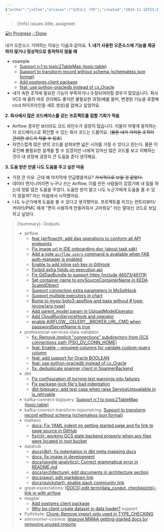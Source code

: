 ```yaml
---
{"author":"jx2lee","aliases":["오픈소스 기여"],"created":"2024-11-18T23:27:22.000+09:00","last-updated":"2024-06-23 22:17","tags":["opensource"],"comments":true,"dg-publish":true,"dg-home-link":false,"dg-show-local-graph":false,"dg-show-backlinks":false,"dg-show-toc":false,"dg-show-inline-title":false,"dg-show-file-tree":false,"dg-enable-search":true,"dg-link-preview":true,"dg-show-tags":false,"dg-pass-frontmatter":false,"permalink":"/opensource-contributions/","dgEnableSearch":true,"dgLinkPreview":true,"dgPassFrontmatter":true,"noteIcon":""}
---
```



> [!info] issues (idle, assignee)[ ](https://github.com/issues?q=is%3Aopen+is%3Aissue+assignee%3Ajx2lee+archived%3Afalse+-org%3Ajx2lee+)

[⌛️In Progress](https://github.com/pulls?q=is%3Aopen+is%3Apr+author%3Ajx2lee+archived%3Afalse+-org%3Ajx2lee+)
[✅Done](https://github.com/pulls?q=is%3Apr+author%3Ajx2lee+archived%3Afalse+-org%3Ajx2lee+is%3Amerged)


내가 오픈소스 기여하는 이유는 다음과 같아요.
**1. 내가 사용한 오픈소스에 기능을 제공하지 않거나 정상적으로 동작하지 않을 때**
- example
    - [Support n:1 to topic2TableMap (topic:table)](https://github.com/confluentinc/kafka-connect-bigquery/pull/361)
    - [Support to transtorm record without schema (schemaless json format)](https://github.com/an0r0c/kafka-connect-transform-tojsonstring/pull/18)
    - [Add postgres client package](https://github.com/mage-ai/mage-ai/pull/5486)
    - [feat: use python-oracledb instead of cx_Oracle](https://github.com/GoogleCloudPlatform/professional-services-data-validator/pull/1515)
- 내가 속한 조직에 필요한 기능이 부족하거나 수정되어야할 경우가 많았습니다. 회사 VCS 에 올려 따로 관리해도 좋지만 불필요한 과정(예를 들어, 변경된 기능을 포함해 cicd 파이프라인을 새로 생성)을 없애고 싶었어요.

**2. 회사에서 많은 코드베이스를 갖는 프로젝트를 접할 기회가 적음**
- Airflow 경우만 보더라도 코드 라인수가 굉장히 많습니다. 이들이 어떻게 동작하는지 코드베이스로 확인할 수 있는 회사 코드는 드물어요. (~~물론 내가 거쳐온 조직이 관리한 코드가 작을 수 있죠~~)
- 자연스럽게 많은 양의 코드를 살펴보면 넓은 시야를 가질 수 있다고 믿는다. 물론 이로인해 불필요한 설계를 할 수 있겠지만 나에게 있어선 많은 코드를 보고 이해하는 것이 내 성장에 굉장히 큰 도움을 준다 생각해요.

**3. 도움 받은 만큼 나도 도움을 주고 싶은 마음**
- 가장 큰 이유. 근데 왜 마지막에 언급했을까요? ~~가식적으로 보일 것 같았다.~~
- 데이터 엔지니어라면 누구나 쓰는 Airflow, 이를 만든 사람들이 있었기에 내 일을 하는데 정말 많은 도움을 주었다. 도움만 받지 말고 나도 누군가에게 도움을 줄 수 있지 않을까? 라는 마음에서 시작했어요.
- 나도 누군가에게 도움을 줄 수 있다고 생각했어요. 프로젝트를 이끄는 컨트리뷰터/커미터/PMC 에게 "편히 사용하게 만들어줘서 고마워요" 라는 말대신 코드로 보답하고 싶었다.


> [!summary]- Outputs
> - airflow
>     - [feat (airflowctl): add dag operations to conform all API endpoints](https://github.com/apache/airflow/pull/50424)
>     - [Fix image url in IDE onboarding doc (about task sdk)](https://github.com/apache/airflow/pull/48549)
>     - [Add a note `airflow users` command is available when FAB auth-manager is enabled](https://github.com/apache/airflow/pull/46862)
>     - [Enable to add inline ssh key in GitHook](https://github.com/apache/airflow/pull/46181)
>     - [Forbid extra fields on execution api](https://github.com/apache/airflow/pull/44986)
>     - [Fix GitDagBundle to support https (include 46073/46179)](https://github.com/apache/airflow/pull/46226)
>     - [Set container name to envSourceContainerName in KEDA ScaledObject](https://github.com/apache/airflow/pull/44963)
>     - [Support connection extra parameters in MsSqlHook](https://github.com/apache/airflow/pull/44310)
>     - [Support multiple executors in chart](https://github.com/apache/airflow/pull/43606)
>     - [Bump to mypy-boto3-appflow and pass without # type: ignore[arg-type]](https://github.com/apache/airflow/pull/44115)
>     - [Add parent_model param in UploadModelOperator](https://github.com/apache/airflow/pull/42091)
>     - [Add CloudRunServiceHook and operator](https://github.com/apache/airflow/pull/40008)
>     - [enable AIRFLOW\__CELERY__BROKER_URL_CMD when passwordSecretName is true](https://github.com/apache/airflow/pull/40270)
> - professional-services-data-validator:
>     - [fix: Remove implicit "connections" subdirectory from GCS connections path (PSO_DV_CONN_HOME)](https://github.com/GoogleCloudPlatform/professional-services-data-validator/pull/1598)
>     - [feat: Enable --grouped-columns for validate custom-query column](https://github.com/GoogleCloudPlatform/professional-services-data-validator/pull/1587)
>     - [feat: add support for Oracle BOOLEAN](https://github.com/GoogleCloudPlatform/professional-services-data-validator/pull/1558)
>     - [feat: use python-oracledb instead of cx_Oracle](https://github.com/GoogleCloudPlatform/professional-services-data-validator/pull/1515)
>     - [fix: deduplicate spanner client in SpannerBackend](https://github.com/GoogleCloudPlatform/professional-services-data-validator/pull/1554)
> - dbt
>     - [Fix configuration of turning test warnings into failures](https://github.com/dbt-labs/dbt-core/pull/9347)
>     - [Fix package-lock file's bad indentation](https://github.com/dbt-labs/dbt-core/pull/9341)
>     - [dbt-bigquery: add test case when raise ServiceUnavailable in is_retryable](https://github.com/dbt-labs/dbt-bigquery/pull/1224)
> - kafka-connect-bigquery: [Support n:1 to topic2TableMap (topic:table)](https://github.com/confluentinc/kafka-connect-bigquery/pull/361)
> - kafka-connect-transform-tojsonstring: [Support to transtorm record without schema (schemaless json format)](https://github.com/an0r0c/kafka-connect-transform-tojsonstring/pull/18)
> - meltano
>     - [docs: Fix YAML indent on getting started page and fix link to page source in GitHub](https://github.com/meltano/meltano/pull/7187)
>     - [fix(cli): working GCS state backend properly when any files were located in root bucket](https://github.com/meltano/meltano/pull/8648)
> - datahub
>     - [docs(dbt): fix indentation in dbt meta mapping docs](https://github.com/datahub-project/datahub/pull/7045)
>     - [docs: fix image in development](https://github.com/datahub-project/datahub/pull/7637)
>     - [docs(google-analytics): Correct grammatical error in README.md](https://github.com/datahub-project/datahub/pull/6870)
>     - [docs(architecture): edit documents in architecture section](https://github.com/datahub-project/datahub/pull/6798)
>     - [docs(aws): edit markdown link](https://github.com/datahub-project/datahub/pull/6706)
>     - [docs(quickstart): enable slack community link](https://github.com/datahub-project/datahub/pull/6209)
> - great-expectations: [[DOCS] edit term(data_conext, checkpoints)-link in with airflow](https://github.com/great-expectations/great_expectations/pull/6646)
> - mageai
>     - [Add postgres client package](https://github.com/mage-ai/mage-ai/pull/5486)
>     - [Why bq client create dataset in data loader?](https://github.com/mage-ai/mage-ai/issues/5197) support
> - PyAirbyte: [Chore: Remove import only used in TYPE_CHECKING](https://github.com/airbytehq/PyAirbyte/pull/421)
> - astronomer-cosmos: [Improve MWAA getting-started docs by removing unused imports](https://github.com/astronomer/astronomer-cosmos/pull/1562)
